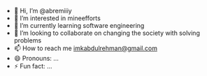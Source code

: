 - 👋 Hi, I’m @abremiiiy
- 👀 I’m interested in mineefforts
- 🌱 I’m currently learning software engineering 
- 💞️ I’m looking to collaborate on changing the society with solving problems
- 📫 How to reach me imkabdulrehman@gmail.com
- 😄 Pronouns: ...
- ⚡ Fun fact: ...

<!---
abremiiiy/abremiiiy is a ✨ special ✨ repository because its `README.md` (this file) appears on your GitHub profile.
You can click the Preview link to take a look at your changes.
--->
